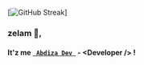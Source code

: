 [![GitHub Streak](https://streak-stats.demolab.com/?user=abdisaDev)]
### zelam 👋, 
#### It'z me [```  Abdiza Dev  ```](https://abdiza.tech) - \<Developer /> !
